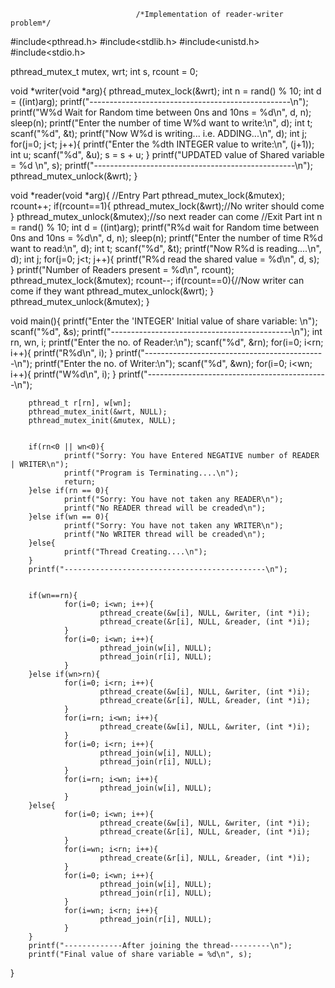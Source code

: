                                 /*Implementation of reader-writer problem*/

#include<pthread.h>
#include<stdlib.h>
#include<unistd.h>
#include<stdio.h>



pthread_mutex_t mutex, wrt;
int s, rcount = 0;


void *writer(void *arg){
        pthread_mutex_lock(&wrt);
        int n = rand() % 10;
        int d = ((int)arg);
        printf("--------------------------------------------------\n");
        printf("W%d Wait for Random time between 0ns and 10ns = %d\n", d, n);
        sleep(n);
        printf("Enter the number of time W%d want to write:\n", d);
        int t;
        scanf("%d", &t);
        printf("Now W%d is writing... i.e. ADDING...\n", d);
        int j;
        for(j=0; j<t; j++){
                printf("Enter the %dth INTEGER value to write:\n", (j+1));
                int u;
                scanf("%d", &u);
                s = s + u;
        }
        printf("UPDATED value of Shared variable = %d \n", s);
        printf("--------------------------------------------------\n");
        pthread_mutex_unlock(&wrt);
}


void *reader(void *arg){
        //Entry Part
        pthread_mutex_lock(&mutex);
        rcount++;
        if(rcount==1){
                pthread_mutex_lock(&wrt);//No writer should come
        }
        pthread_mutex_unlock(&mutex);//so next reader can come
        //Exit Part
        int n = rand() % 10;
        int d = ((int)arg);
        printf("R%d wait for Random time between 0ns and 10ns = %d\n", d, n);
        sleep(n);
        printf("Enter the number of time R%d want to read:\n", d);
        int t;
        scanf("%d", &t);
        printf("Now R%d is reading....\n", d);
        int j;
        for(j=0; j<t; j++){
                printf("R%d read the shared value = %d\n", d, s);
        }
        printf("Number of Readers present = %d\n", rcount);
        pthread_mutex_lock(&mutex);
        rcount--;
        if(rcount==0){//Now writer can come if they want
                pthread_mutex_unlock(&wrt);
        }
        pthread_mutex_unlock(&mutex);
}


void main(){
        printf("Enter the 'INTEGER' Initial value of share variable: \n");
        scanf("%d", &s);
        printf("---------------------------------------------\n");
        int rn, wn, i;
        printf("Enter the no. of Reader:\n");
        scanf("%d", &rn);
        for(i=0; i<rn; i++){
                printf("R%d\n", i);
        }
        printf("---------------------------------------------\n");
        printf("Enter the no. of Writer:\n");
        scanf("%d", &wn);
        for(i=0; i<wn; i++){
                printf("W%d\n", i);
        }
        printf("---------------------------------------------\n");


        pthread_t r[rn], w[wn];
        pthread_mutex_init(&wrt, NULL);
        pthread_mutex_init(&mutex, NULL);


        if(rn<0 || wn<0){
                printf("Sorry: You have Entered NEGATIVE number of READER | WRITER\n");
                printf("Program is Terminating....\n");
                return;
        }else if(rn == 0){
                printf("Sorry: You have not taken any READER\n");
                printf("No READER thread will be creaded\n");
        }else if(wn == 0){
                printf("Sorry: You have not taken any WRITER\n");
                printf("No WRITER thread will be creaded\n");
        }else{
                printf("Thread Creating....\n");
        }
        printf("---------------------------------------------\n");


        if(wn==rn){
                for(i=0; i<wn; i++){
                        pthread_create(&w[i], NULL, &writer, (int *)i);
                        pthread_create(&r[i], NULL, &reader, (int *)i);
                }
                for(i=0; i<wn; i++){
                        pthread_join(w[i], NULL);
                        pthread_join(r[i], NULL);
                }
        }else if(wn>rn){
                for(i=0; i<rn; i++){
                        pthread_create(&w[i], NULL, &writer, (int *)i);
                        pthread_create(&r[i], NULL, &reader, (int *)i);
                }
                for(i=rn; i<wn; i++){
                        pthread_create(&w[i], NULL, &writer, (int *)i);
                }
                for(i=0; i<rn; i++){
                        pthread_join(w[i], NULL);
                        pthread_join(r[i], NULL);
                }
                for(i=rn; i<wn; i++){
                        pthread_join(w[i], NULL);
                }
        }else{
                for(i=0; i<wn; i++){
                        pthread_create(&w[i], NULL, &writer, (int *)i);
                        pthread_create(&r[i], NULL, &reader, (int *)i);
                }
                for(i=wn; i<rn; i++){
                        pthread_create(&r[i], NULL, &reader, (int *)i);
                }
                for(i=0; i<wn; i++){
                        pthread_join(w[i], NULL);
                        pthread_join(r[i], NULL);
                }
                for(i=wn; i<rn; i++){
                        pthread_join(r[i], NULL);
                }
        }
        printf("-------------After joining the thread---------\n");
        printf("Final value of share variable = %d\n", s);
}
